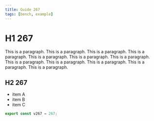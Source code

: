 ```yaml
---
title: Guide 267
tags: [bench, example]
---
```


# H1 267

This is a paragraph. This is a paragraph. This is a paragraph. This is a paragraph. This is a paragraph. This is a paragraph. This is a paragraph. This is a paragraph. This is a paragraph. This is a paragraph. This is a paragraph. This is a paragraph. 

## H2 267

- item A
- item B
- item C

```ts
export const v267 = 267;
```